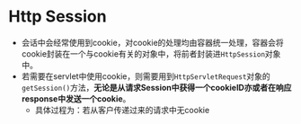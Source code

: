 # Http Session
- 会话中会经常使用到cookie，对cookie的处理均由容器统一处理，容器会将cookie封装在一个与cookie有关的对象中，将前者封装进`HttpSession`对象中。
- 若需要在servlet中使用cookie，则需要用到`HttpServletRequest`对象的`getSession()`方法，**无论是从请求Session中获得一个cookieID亦或者在响应response中发送一个cookie**。
  - 具体过程为：若从客户传递过来的请求中无cookie